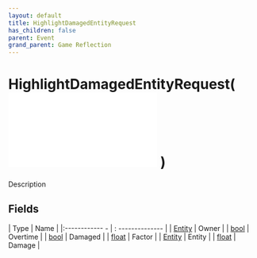 ```yaml
---
layout: default
title: HighlightDamagedEntityRequest
has_children: false
parent: Event
grand_parent: Game Reflection
---
```

# HighlightDamagedEntityRequest( ![ EntityEventBase ](game-reflection/events/entity_event_base.md) )
Description 

## Fields
| Type | Name |
|:------------ - | : -------------- |
| [Entity](game-reflection/classes/entity.md) | Owner |
| [bool](game-reflection/components/bool.md) | Overtime |
| [bool](game-reflection/components/bool.md) | Damaged |
| [float](game-reflection/components/float.md) | Factor |
| [Entity](game-reflection/classes/entity.md) | Entity |
| [float](game-reflection/components/float.md) | Damage |
